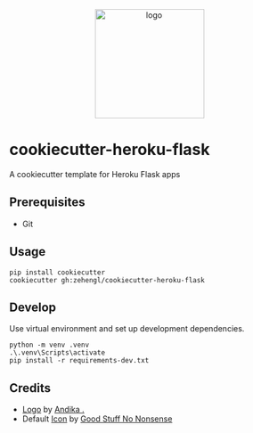 <div align="center">
    <img src="https://cdn4.iconfinder.com/data/icons/cookie-flat-color-2/512/1-512.png" alt="logo" height="196">
</div>

# cookiecutter-heroku-flask

A cookiecutter template for Heroku Flask apps

## Prerequisites

- Git

## Usage

    pip install cookiecutter
    cookiecutter gh:zehengl/cookiecutter-heroku-flask

## Develop

Use virtual environment and set up development dependencies.

    python -m venv .venv
    .\.venv\Scripts\activate
    pip install -r requirements-dev.txt

## Credits

- [Logo][3] by [Andika .][4]
- Default [Icon][1] by [Good Stuff No Nonsense][2]

[1]: https://www.iconfinder.com/icons/811462/information_mark_question_sign_icon
[2]: https://www.iconfinder.com/Field5
[3]: https://www.iconfinder.com/icons/5241573/bakery_christmas_cookie_cupcake_pastry_winter_icon
[4]: https://www.iconfinder.com/Sinkandika
